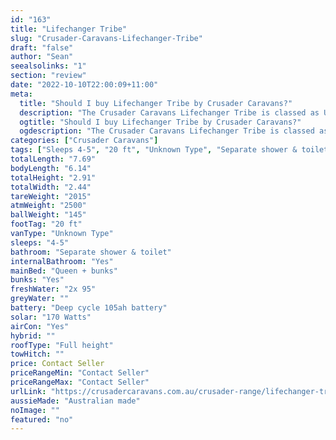 ```yaml
---
id: "163"
title: "Lifechanger Tribe"
slug: "Crusader-Caravans-Lifechanger-Tribe"
draft: "false"
author: "Sean"
seealsolinks: "1"
section: "review"
date: "2022-10-10T22:00:09+11:00"
meta:
  title: "Should I buy Lifechanger Tribe by Crusader Caravans?"
  description: "The Crusader Caravans Lifechanger Tribe is classed as Unknown Type, and sleeps 4-5 people. It is Australian made and comes in at 20 ft. It generally has Separate shower & toilet."
  ogtitle: "Should I buy Lifechanger Tribe by Crusader Caravans?"
  ogdescription: "The Crusader Caravans Lifechanger Tribe is classed as Unknown Type, and sleeps 4-5 people. It is Australian made and comes in at 20 ft. It generally has Separate shower & toilet."
categories: ["Crusader Caravans"]
tags: ["Sleeps 4-5", "20 ft", "Unknown Type", "Separate shower & toilet", "Full height", "Price Unknown", "Australian made"]
totalLength: "7.69"
bodyLength: "6.14"
totalHeight: "2.91"
totalWidth: "2.44"
tareWeight: "2015"
atmWeight: "2500"
ballWeight: "145"
footTag: "20 ft"
vanType: "Unknown Type"
sleeps: "4-5"
bathroom: "Separate shower & toilet"
internalBathroom: "Yes"
mainBed: "Queen + bunks"
bunks: "Yes"
freshWater: "2x 95"
greyWater: ""
battery: "Deep cycle 105ah battery"
solar: "170 Watts"
airCon: "Yes"
hybrid: ""
roofType: "Full height"
towHitch: ""
price: Contact Seller
priceRangeMin: "Contact Seller"
priceRangeMax: "Contact Seller"
urlLink: "https://crusadercaravans.com.au/crusader-range/lifechanger-tribe/"
aussieMade: "Australian made"
noImage: ""
featured: "no"
---
```


